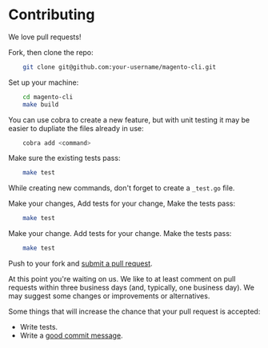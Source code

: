 # Contributing

We love pull requests!

Fork, then clone the repo:

```bash
    git clone git@github.com:your-username/magento-cli.git
```
Set up your machine:

```bash   
    cd magento-cli
    make build
```

You can use cobra to create a new feature, but with unit testing it may be easier to dupliate the files already in use:

```bash
    cobra add <command>
```

Make sure the existing tests pass:

```bash
    make test
```

While creating new commands, don't forget to create a `_test.go` file.

Make your changes, Add tests for your change, Make the tests pass:

```bash
    make test
```

Make your change. Add tests for your change. Make the tests pass:

```bash
    make test
```

Push to your fork and [submit a pull request][pr].

[pr]: https://github.com/superterran/magento-cli/compare/

At this point you're waiting on us. We like to at least comment on pull requests
within three business days (and, typically, one business day). We may suggest
some changes or improvements or alternatives.

Some things that will increase the chance that your pull request is accepted:

* Write tests.
* Write a [good commit message][commit].

[commit]: http://tbaggery.com/2008/04/19/a-note-about-git-commit-messages.html
